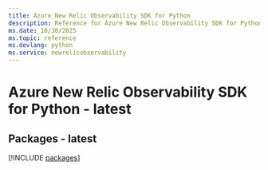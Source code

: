 ```yaml
---
title: Azure New Relic Observability SDK for Python
description: Reference for Azure New Relic Observability SDK for Python
ms.date: 10/30/2025
ms.topic: reference
ms.devlang: python
ms.service: newrelicobservability
---
```

# Azure New Relic Observability SDK for Python - latest
## Packages - latest
[!INCLUDE [packages](new-relic-observability-index.md)]
